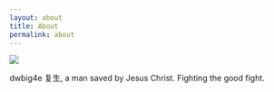 ```yaml
---
layout: about
title: About
permalink: about
---
```



<img src="{{site.baseurl}}/assets/img/dwbig4e.png">

<p class="info">dwbig4e 复生, a man saved by Jesus Christ. Fighting the good fight.</p>
